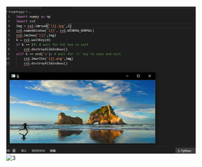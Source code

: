 ![](3.png)![3](https://user-images.githubusercontent.com/82360536/115417131-f2c11b80-a22a-11eb-8443-b8f88219ea54.png)
